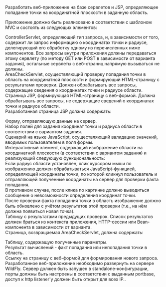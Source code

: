 Разработать веб-приложение на базе сервлетов и JSP, определяющее попадание точки на координатной плоскости в заданную область.<br/>

Приложение должно быть реализовано в соответствии с шаблоном MVC и состоять из следующих элементов:<br/>

ControllerServlet, определяющий тип запроса, и, в зависимости от того, содержит ли запрос информацию о координатах точки и радиусе, делегирующий его обработку одному из перечисленных ниже компонентов. Все запросы внутри приложения должны передаваться этому сервлету (по методу GET или POST в зависимости от варианта задания), остальные сервлеты с веб-страниц напрямую вызываться не должны.<br/>
AreaCheckServlet, осуществляющий проверку попадания точки в область на координатной плоскости и формирующий HTML-страницу с результатами проверки. Должен обрабатывать все запросы, содержащие сведения о координатах точки и радиусе области.<br/>
Страница JSP, формирующая HTML-страницу с веб-формой. Должна обрабатывать все запросы, не содержащие сведений о координатах точки и радиусе области.<br/>
Разработанная страница JSP должна содержать:<br/>

Форму, отправляющую данные на сервер.<br/>
Набор полей для задания координат точки и радиуса области в соответствии с вариантом задания.<br/>
Сценарий на языке JavaScript, осуществляющий валидацию значений, вводимых пользователем в поля формы.<br/>
Интерактивный элемент, содержащий изображение области на координатной плоскости (в соответствии с вариантом задания) и реализующий следующую функциональность:<br/>
Если радиус области установлен, клик курсором мыши по изображению должен обрабатываться JavaScript-функцией, определяющей координаты точки, по которой кликнул пользователь и отправляющей полученные координаты на сервер для проверки факта попадания.<br/>
В противном случае, после клика по картинке должно выводиться сообщение о невозможности определения координат точки.<br/>
После проверки факта попадания точки в область изображение должно быть обновлено с учётом результатов этой проверки (т.е., на нём должна появиться новая точка).<br/>
Таблицу с результатами предыдущих проверок. Список результатов должен браться из контекста приложения, HTTP-сессии или Bean-компонента в зависимости от варианта.<br/>
Страница, возвращаемая AreaCheckServlet, должна содержать:<br/>

Таблицу, содержащую полученные параметры.<br/>
Результат вычислений - факт попадания или непопадания точки в область.<br/>
Ссылку на страницу с веб-формой для формирования нового запроса.<br/>
Разработанное веб-приложение необходимо развернуть на сервере WildFly. Сервер должен быть запущен в standalone-конфигурации, порты должны быть настроены в соответствии с выданным portbase, доступ к http listener'у должен быть открыт для всех IP..

